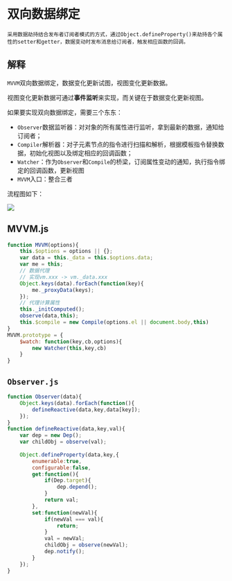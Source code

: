 # 双向数据绑定

`采用数据劫持结合发布者订阅者模式的方式，通过Object.defineProperty()来劫持各个属性的setter和getter，数据变动时发布消息给订阅者，触发相应函数的回调。`

## 解释

`MVVM`双向数据绑定，数据变化更新试图，视图变化更新数据。

视图变化更新数据可通过**事件监听**来实现，而关键在于数据变化更新视图。

如果要实现双向数据绑定，需要三个东东：

- `Observer`数据监听器：对对象的所有属性进行监听，拿到最新的数据，通知给订阅者；
- `Compiler`解析器：对子元素节点的指令进行扫描和解析，根据模板指令替换数据，初始化视图以及绑定相应的回调函数；
- `Watcher`：作为`Observer`和`Compile`的桥梁，订阅属性变动的通知，执行指令绑定的回调函数，更新视图
- `MVVM`入口：整合三者

流程图如下：

![](D:\DaYesahhGit\AllForWEB\AllForWEB\image\defineproperty.jpg)



## MVVM.js

```javascript
function MVVM(options){
    this.$options = options || {};
    var data = this._data = this.$options.data;
    var me = this;
    // 数据代理
    // 实现vm.xxx -> vm._data.xxx
    Object.keys(data).forEach(function(key){
        me._proxyData(keys);
    });
    // 代理计算属性
    this._initComputed();
    observe(data,this);
    this.$compile = new Compile(options.el || document.body,this)
}
MVVM.prototype = {
    $watch: function(key,cb,options){
        new Watcher(this,key,cb)
    }
}
```

## `Observer.js`

```javascript
function Observer(data){
    Object.keys(data).forEach(function(){
        defineReactive(data,key,data[key]);
    });
}
function defineReactive(data,key,val){
    var dep = new Dep();
    var childObj = observe(val);
    
    Object.defineProperty(data,key,{
        enumerable:true,
        configurable:false,
        get:function(){
            if(Dep.target){
                dep.depend();
            }
            return val;
        },
        set:function(newVal){
            if(newVal === val){
                return;
            }
            val = newVal;
            childObj = observe(newVal);
            dep.notify();
        }
    });
}
```

